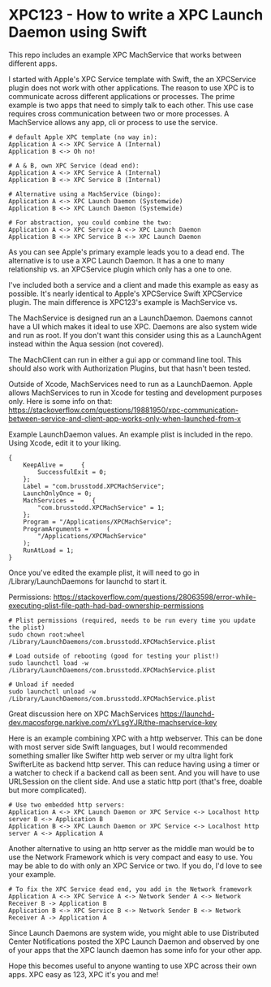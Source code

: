 # XPC123 - How to write a XPC Launch Daemon using Swift

This repo includes an example XPC MachService that works between different apps.

I started with Apple's XPC Service template with Swift, the an XPCService plugin does not work with other applications. The reason to use XPC is to communicate across different applications or processes. The prime example is two apps that need to simply talk to each other. This use case requires cross communication between two or more processes. A MachService allows any app, cli or process to use the service.

```shell
# default Apple XPC template (no way in):
Application A <-> XPC Service A (Internal)
Application B <-> Oh no!
```

```shell
# A & B, own XPC Service (dead end):
Application A <-> XPC Service A (Internal)
Application B <-> XPC Service B (Internal)
```


```shell
# Alternative using a MachService (bingo):
Application A <-> XPC Launch Daemon (Systemwide)
Application B <-> XPC Launch Daemon (Systemwide)
```

```shell
# For abstraction, you could combine the two:
Application A <-> XPC Service A <-> XPC Launch Daemon
Application B <-> XPC Service B <-> XPC Launch Daemon
```

As you can see Apple's primary example leads you to a dead end. The alternative is to use a XPC Launch Daemon. It has a one to many relationship vs. an XPCService plugin which only has a one to one.

I've included both a service and a client and made this example as easy as possible. It's nearly identical to Apple's XPCService Swift XPCService plugin. The main difference is XPC123's example is MachService vs. 

The MachService is designed run an a LaunchDaemon. Daemons cannot have a UI which makes it ideal to use XPC. Daemons are also system wide and run as root. If you don't want this consider using this as a LaunchAgent instead within the Aqua session (not covered).

The MachClient can run in either a gui app or command line tool. This should also work with Authorization Plugins, but that hasn't been tested. 

Outside of Xcode, MachServices need to run as a LaunchDaemon. Apple allows MachServices to run in Xcode for testing and development purposes only. Here is some info on that: https://stackoverflow.com/questions/19881950/xpc-communication-between-service-and-client-app-works-only-when-launched-from-x

Example LaunchDaemon values. An example plist is included in the repo. Using Xcode, edit it to your liking.

```plist
{
    KeepAlive =     {
        SuccessfulExit = 0;
    };
    Label = "com.brusstodd.XPCMachService";
    LaunchOnlyOnce = 0;
    MachServices =     {
        "com.brusstodd.XPCMachService" = 1;
    };
    Program = "/Applications/XPCMachService";
    ProgramArguments =     (
        "/Applications/XPCMachService"
    );
    RunAtLoad = 1;
}
```


Once you've edited the example plist, it will need to go in /Library/LaunchDaemons for launchd to start it. 

Permissions:
https://stackoverflow.com/questions/28063598/error-while-executing-plist-file-path-had-bad-ownership-permissions

```shell
# Plist permissions (required, needs to be run every time you update the plist)
sudo chown root:wheel /Library/LaunchDaemons/com.brusstodd.XPCMachService.plist

# Load outside of rebooting (good for testing your plist!)
sudo launchctl load -w /Library/LaunchDaemons/com.brusstodd.XPCMachService.plist

# Unload if needed 
sudo launchctl unload -w /Library/LaunchDaemons/com.brusstodd.XPCMachService.plist
```

Great discussion here on XPC MachServices
https://launchd-dev.macosforge.narkive.com/xYLsgYJR/the-machservice-key

Here is an example combining XPC with a http webserver. This can be done with most server side Swift languages, but I would recommended something smaller like Swifter http web server or my ultra light fork SwifterLite as backend http server. This can reduce having using a timer or a watcher to check if a backend call as been sent. And you will have to use URLSession on the client side. And use a static http port (that's free, doable but more complicated).

```shell
# Use two embedded http servers:
Application A <-> XPC Launch Daemon or XPC Service <-> Localhost http server B <-> Application B
Application B <-> XPC Launch Daemon or XPC Service <-> Localhost http server A <-> Application A
```

Another alternative to using an http server as the middle man would be to use the Network Framework which is very compact and easy to use. You may be able to do with only an XPC Service or two. If you do, I'd love to see your example. 
```shell
# To fix the XPC Service dead end, you add in the Network framework
Application A <-> XPC Service A <-> Network Sender A <-> Network Receiver B -> Application B
Application B <-> XPC Service B <-> Network Sender B <-> Network Receiver A -> Application A
```

Since Launch Daemons are system wide, you might able to use Distributed Center Notifications posted the XPC Launch Daemon and observed by one of your apps that the XPC launch daemon has some info for your other app.

Hope this becomes useful to anyone wanting to use XPC across their own apps.
XPC easy as 123, XPC it's you and me!


